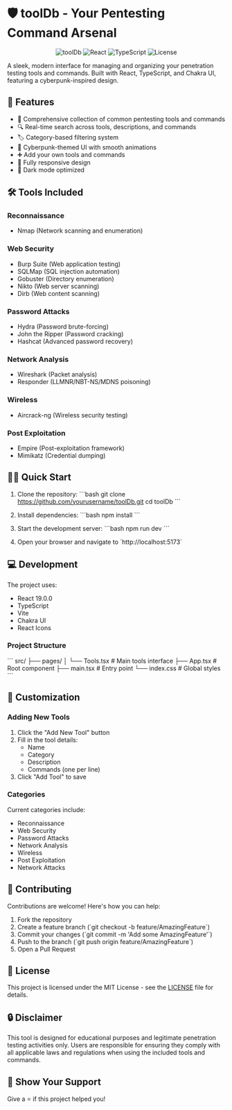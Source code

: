 # 🛡️ toolDb - Your Pentesting Command Arsenal

<div align="center">

![toolDb](https://img.shields.io/badge/toolDb-1.0.0-brightgreen)
![React](https://img.shields.io/badge/React-19.0.0-blue)
![TypeScript](https://img.shields.io/badge/TypeScript-Latest-blue)
![License](https://img.shields.io/badge/License-MIT-green)

</div>

A sleek, modern interface for managing and organizing your penetration testing tools and commands. Built with React, TypeScript, and Chakra UI, featuring a cyberpunk-inspired design.

## 🚀 Features

- 📝 Comprehensive collection of common pentesting tools and commands
- 🔍 Real-time search across tools, descriptions, and commands
- 🏷️ Category-based filtering system
- 🎨 Cyberpunk-themed UI with smooth animations
- ➕ Add your own tools and commands
- 📱 Fully responsive design
- 🌙 Dark mode optimized

## 🛠️ Tools Included

### Reconnaissance
- Nmap (Network scanning and enumeration)

### Web Security
- Burp Suite (Web application testing)
- SQLMap (SQL injection automation)
- Gobuster (Directory enumeration)
- Nikto (Web server scanning)
- Dirb (Web content scanning)

### Password Attacks
- Hydra (Password brute-forcing)
- John the Ripper (Password cracking)
- Hashcat (Advanced password recovery)

### Network Analysis
- Wireshark (Packet analysis)
- Responder (LLMNR/NBT-NS/MDNS poisoning)

### Wireless
- Aircrack-ng (Wireless security testing)

### Post Exploitation
- Empire (Post-exploitation framework)
- Mimikatz (Credential dumping)

## 🏃‍♂️ Quick Start

1. Clone the repository:
\`\`\`bash
git clone https://github.com/yourusername/toolDb.git
cd toolDb
\`\`\`

2. Install dependencies:
\`\`\`bash
npm install
\`\`\`

3. Start the development server:
\`\`\`bash
npm run dev
\`\`\`

4. Open your browser and navigate to \`http://localhost:5173\`

## 💻 Development

The project uses:
- React 19.0.0
- TypeScript
- Vite
- Chakra UI
- React Icons

### Project Structure
\`\`\`
src/
├── pages/
│   └── Tools.tsx      # Main tools interface
├── App.tsx           # Root component
├── main.tsx         # Entry point
└── index.css        # Global styles
\`\`\`

## 🎨 Customization

### Adding New Tools

1. Click the "Add New Tool" button
2. Fill in the tool details:
   - Name
   - Category
   - Description
   - Commands (one per line)
3. Click "Add Tool" to save

### Categories

Current categories include:
- Reconnaissance
- Web Security
- Password Attacks
- Network Analysis
- Wireless
- Post Exploitation
- Network Attacks

## 🤝 Contributing

Contributions are welcome! Here's how you can help:

1. Fork the repository
2. Create a feature branch (\`git checkout -b feature/AmazingFeature\`)
3. Commit your changes (\`git commit -m 'Add some AmazingFeature'\`)
4. Push to the branch (\`git push origin feature/AmazingFeature\`)
5. Open a Pull Request

## 📝 License

This project is licensed under the MIT License - see the [LICENSE](LICENSE) file for details.

## 🔒 Disclaimer

This tool is designed for educational purposes and legitimate penetration testing activities only. Users are responsible for ensuring they comply with all applicable laws and regulations when using the included tools and commands.

## 🌟 Show Your Support

Give a ⭐️ if this project helped you!
